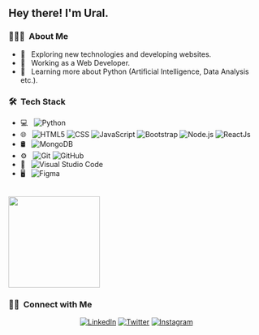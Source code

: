 <h2> Hey there! I'm Ural.</h2>

<h3> 👨🏻‍💻 &nbsp;About Me </h3>

- 🤔 &nbsp; Exploring new technologies and developing websites.
- 💼 &nbsp; Working as a Web Developer.
- 🌱 &nbsp; Learning more about Python (Artificial Intelligence, Data Analysis etc.).

<h3> 🛠 &nbsp;Tech Stack</h3>

- 💻 &nbsp;
  ![Python](https://img.shields.io/badge/-Python-333333?style=flat&logo=python)
- 🌐 &nbsp;
  ![HTML5](https://img.shields.io/badge/-HTML5-333333?style=flat&logo=HTML5)
  ![CSS](https://img.shields.io/badge/-CSS-333333?style=flat&logo=CSS3&logoColor=1572B6)
  ![JavaScript](https://img.shields.io/badge/-JavaScript-333333?style=flat&logo=javascript)
  ![Bootstrap](https://img.shields.io/badge/-Bootstrap-333333?style=flat&logo=bootstrap&logoColor=563D7C)
  ![Node.js](https://img.shields.io/badge/-Node.js-333333?style=flat&logo=node.js)
  ![ReactJs](https://img.shields.io/badge/-React-333333?style=flat&logo=react)
- 🛢 &nbsp;
  ![MongoDB](https://img.shields.io/badge/-MongoDB-333333?style=flat&logo=mongodb)
- ⚙️ &nbsp;
  ![Git](https://img.shields.io/badge/-Git-333333?style=flat&logo=git)
  ![GitHub](https://img.shields.io/badge/-GitHub-333333?style=flat&logo=github)
- 🔧 &nbsp;
  ![Visual Studio Code](https://img.shields.io/badge/-Visual%20Studio%20Code-333333?style=flat&logo=visual-studio-code&logoColor=007ACC)
- 🖥 &nbsp;
  ![Figma](https://img.shields.io/badge/-Figma-333333?style=flat&logo=react)

<br/>

<a href="https://github.com/AVS1508">
  <img height="180em" src="https://github-readme-stats.vercel.app/api?username=larulog&theme=buefy&show_icons=true" />
</a>

<br/>

<h3> 🤝🏻 &nbsp;Connect with Me </h3>

<p align="center">
<a href="https://www.linkedin.com/in/mustafa-ural-korkmaz-941327224/"><img alt="LinkedIn" src="https://img.shields.io/badge/linkedin-%230077B5.svg?style=for-the-badge&logo=linkedin&logoColor=white"></a>
<a href="https://twitter.com/larulog"><img alt="Twitter" src="https://img.shields.io/badge/larulog-%231DA1F2.svg?style=for-the-badge&logo=Twitter&logoColor=white"></a>
<a href="https://instagram.com/larulog"><img alt="Instagram" src="https://img.shields.io/badge/larulog-%23E4405F.svg?style=for-the-badge&logo=Instagram&logoColor=white"></a>
</p>
